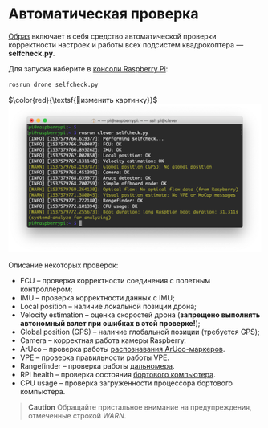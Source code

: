 # Автоматическая проверка

[Образ](image.md) включает в себя средство автоматической проверки корректности настроек и работы всех подсистем квадрокоптера — **selfcheck.py**.

Для запуска наберите в [консоли Raspberry Pi](ssh.md):

```bash
rosrun drone selfcheck.py
```
$\color{red}{\textsf{🔴изменить картинку}}$
<img src="../assets/selfcheck.png">

Описание некоторых проверок:

* FCU – проверка корректности соединения с полетным контроллером;
* IMU – проверка корректности данных с IMU;
* Local position – наличие локальной позиции дрона;
* Velocity estimation – оценка скоростей дрона (**запрещено выполнять автономный взлет при ошибках в этой проверке!**);
* Global position (GPS) – наличие глобальной позиции (требуется GPS);
* Camera – корректная работа камеры Raspberry.
* ArUco – проверка работы [распознавания ArUco-маркеров](aruco.md).
* VPE – проверка правильности работы VPE.
* Rangefinder – проверка работы [дальномера](laser.md).
* RPi health – проверка состояния [бортового компьютера](raspberry.md).
* CPU usage – проверка загруженности процессора бортового компьютера.

> **Caution** Обращайте пристальное внимание на предупреждения, отмеченные строкой *WARN*.
